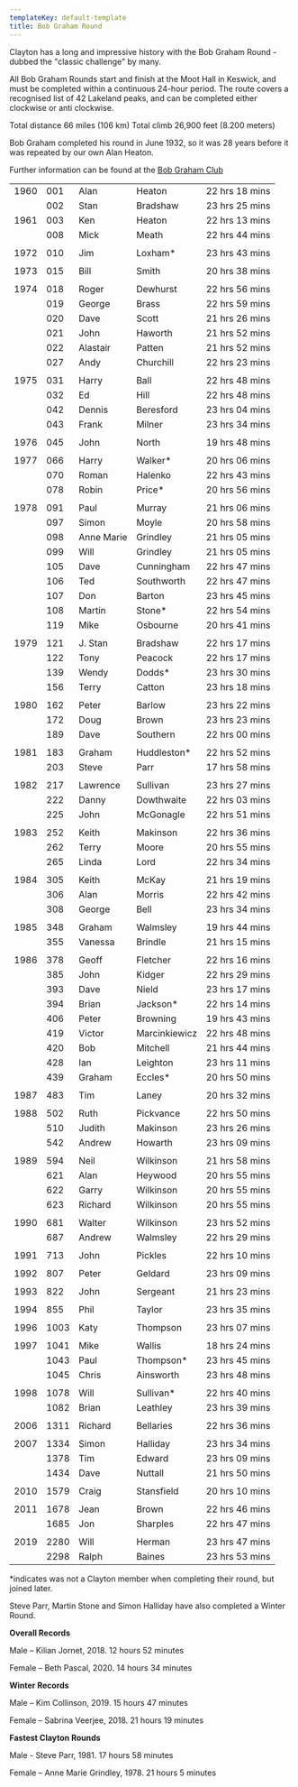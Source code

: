 ```yaml
---
templateKey: default-template
title: Bob Graham Round
---
```

Clayton has a long and impressive history with the Bob Graham Round - dubbed the "classic challenge" by many.

All Bob Graham Rounds start and finish at the Moot Hall in Keswick, and must be completed within a continuous 24-hour period. The route covers a recognised list of 42 Lakeland peaks, and can be completed either clockwise or anti clockwise.

Total distance 66 miles (106 km) Total climb 26,900 feet (8.200 meters)

Bob Graham completed his round in June 1932, so it was 28 years before it was repeated by our own Alan Heaton.

Further information can be found at the [Bob Graham Club](http://www.bobgrahamclub.org.uk/)

|      |      |            |               |                |
| ---- | ---- | ---------- | ------------- | -------------- |
| 1960 | 001  | Alan       | Heaton        | 22 hrs 18 mins |
|      | 002  | Stan       | Bradshaw      | 23 hrs 25 mins 
| 1961 | 003  | Ken        | Heaton        | 22 hrs 13 mins | 1971 | 007  | Don        | Talbot*       | 22 hrs 17 mins
|      | 008  | Mick       | Meath         | 22 hrs 44 mins |
|      |      |            |               |                |
| 1972 | 010  | Jim        | Loxham*       | 23 hrs 43 mins |
|      |      |            |               |                |
| 1973 | 015  | Bill       | Smith         | 20 hrs 38 mins |
|      |      |            |               |                |
| 1974 | 018  | Roger      | Dewhurst      | 22 hrs 56 mins |
|      | 019  | George     | Brass         | 22 hrs 59 mins |
|      | 020  | Dave       | Scott         | 21 hrs 26 mins |
|      | 021  | John       | Haworth       | 21 hrs 52 mins |
|      | 022  | Alastair   | Patten        | 21 hrs 52 mins |
|      | 027  | Andy       | Churchill     | 22 hrs 23 mins |
|      |      |            |               |                |
| 1975 | 031  | Harry      | Ball          | 22 hrs 48 mins |
|      | 032  | Ed         | Hill          | 22 hrs 48 mins |
|      | 042  | Dennis     | Beresford     | 23 hrs 04 mins |
|      | 043  | Frank      | Milner        | 23 hrs 34 mins |
|      |      |            |               |                |
| 1976 | 045  | John       | North         | 19 hrs 48 mins |
|      |      |            |               |                |
| 1977 | 066  | Harry      | Walker*       | 20 hrs 06 mins |
|      | 070  | Roman      | Halenko       | 22 hrs 43 mins |
|      | 078  | Robin      | Price*        | 20 hrs 56 mins |
|      |      |            |               |                |
| 1978 | 091  | Paul       | Murray        | 21 hrs 06 mins |
|      | 097  | Simon      | Moyle         | 20 hrs 58 mins |
|      | 098  | Anne Marie | Grindley      | 21 hrs 05 mins |
|      | 099  | Will       | Grindley      | 21 hrs 05 mins |
|      | 105  | Dave       | Cunningham    | 22 hrs 47 mins |
|      | 106  | Ted        | Southworth    | 22 hrs 47 mins |
|      | 107  | Don        | Barton        | 23 hrs 45 mins |
|      | 108  | Martin     | Stone*        | 22 hrs 54 mins |
|      | 119  | Mike       | Osbourne      | 20 hrs 41 mins |
|      |      |            |               |                |
| 1979 | 121  | J. Stan    | Bradshaw      | 22 hrs 17 mins |
|      | 122  | Tony       | Peacock       | 22 hrs 17 mins |
|      | 139  | Wendy      | Dodds*        | 23 hrs 30 mins |
|      | 156  | Terry      | Catton        | 23 hrs 18 mins |
|      |      |            |               |                |
| 1980 | 162  | Peter      | Barlow        | 23 hrs 22 mins |
|      | 172  | Doug       | Brown         | 23 hrs 23 mins |
|      | 189  | Dave       | Southern      | 22 hrs 00 mins |
|      |      |            |               |                |
| 1981 | 183  | Graham     | Huddleston*   | 22 hrs 52 mins |
|      | 203  | Steve      | Parr          | 17 hrs 58 mins |
|      |      |            |               |                |
| 1982 | 217  | Lawrence   | Sullivan      | 23 hrs 27 mins |
|      | 222  | Danny      | Dowthwaite    | 22 hrs 03 mins |
|      | 225  | John       | McGonagle     | 22 hrs 51 mins |
|      |      |            |               |                |
| 1983 | 252  | Keith      | Makinson      | 22 hrs 36 mins |
|      | 262  | Terry      | Moore         | 20 hrs 55 mins |
|      | 265  | Linda      | Lord          | 22 hrs 34 mins |
|      |      |            |               |                |
| 1984 | 305  | Keith      | McKay         | 21 hrs 19 mins |
|      | 306  | Alan       | Morris        | 22 hrs 42 mins |
|      | 308  | George     | Bell          | 23 hrs 34 mins |
|      |      |            |               |                |
| 1985 | 348  | Graham     | Walmsley      | 19 hrs 44 mins |
|      | 355  | Vanessa    | Brindle       | 21 hrs 15 mins |
|      |      |            |               |                |
| 1986 | 378  | Geoff      | Fletcher      | 22 hrs 16 mins |
|      | 385  | John       | Kidger        | 22 hrs 29 mins |
|      | 393  | Dave       | Nield         | 23 hrs 17 mins |
|      | 394  | Brian      | Jackson*      | 22 hrs 14 mins |
|      | 406  | Peter      | Browning      | 19 hrs 43 mins |
|      | 419  | Victor     | Marcinkiewicz | 22 hrs 48 mins |
|      | 420  | Bob        | Mitchell      | 21 hrs 44 mins |
|      | 428  | Ian        | Leighton      | 23 hrs 11 mins |
|      | 439  | Graham     | Eccles*       | 20 hrs 50 mins |
|      |      |            |               |                |
| 1987 | 483  | Tim        | Laney         | 20 hrs 32 mins |
|      |      |            |               |                |
| 1988 | 502  | Ruth       | Pickvance     | 22 hrs 50 mins |
|      | 510  | Judith     | Makinson      | 23 hrs 26 mins |
|      | 542  | Andrew     | Howarth       | 23 hrs 09 mins |
|      |      |            |               |                |
| 1989 | 594  | Neil       | Wilkinson     | 21 hrs 58 mins |
|      | 621  | Alan       | Heywood       | 20 hrs 55 mins |
|      | 622  | Garry      | Wilkinson     | 20 hrs 55 mins |
|      | 623  | Richard    | Wilkinson     | 20 hrs 55 mins |
|      |      |            |               |                |
| 1990 | 681  | Walter     | Wilkinson     | 23 hrs 52 mins |
|      | 687  | Andrew     | Walmsley      | 22 hrs 29 mins |
|      |      |            |               |                |
| 1991 | 713  | John       | Pickles       | 22 hrs 10 mins |
|      |      |            |               |                |
| 1992 | 807  | Peter      | Geldard       | 23 hrs 09 mins |
|      |      |            |               |                |
| 1993 | 822  | John       | Sergeant      | 21 hrs 23 mins |
|      |      |            |               |                |
| 1994 | 855  | Phil       | Taylor        | 23 hrs 35 mins |
|      |      |            |               |                |
| 1996 | 1003 | Katy       | Thompson      | 23 hrs 07 mins |
|      |      |            |               |                |
| 1997 | 1041 | Mike       | Wallis        | 18 hrs 24 mins |
|      | 1043 | Paul       | Thompson*     | 23 hrs 45 mins |
|      | 1045 | Chris      | Ainsworth     | 23 hrs 48 mins |
|      |      |            |               |                |
| 1998 | 1078 | Will       | Sullivan*     | 22 hrs 40 mins |
|      | 1082 | Brian      | Leathley      | 23 hrs 39 mins |
|      |      |            |               |                |
| 2006 | 1311 | Richard    | Bellaries     | 22 hrs 36 mins |
|      |      |            |               |                |
| 2007 | 1334 | Simon      | Halliday      | 23 hrs 34 mins |
|      | 1378 | Tim        | Edward        | 23 hrs 09 mins |
|      | 1434 | Dave       | Nuttall       | 21 hrs 50 mins |
|      |      |            |               |                |
| 2010 | 1579 | Craig      | Stansfield    | 20 hrs 10 mins |
|      |      |            |               |                |
| 2011 | 1678 | Jean       | Brown         | 22 hrs 46 mins |
|      | 1685 | Jon        | Sharples      | 22 hrs 47 mins |
|      |      |            |               |                |
| 2019 | 2280 | Will       | Herman        | 23 hrs 47 mins |
|      | 2298 | Ralph      | Baines        | 23 hrs 53 mins |



\*indicates was not a Clayton member when completing their round, but joined later.

Steve Parr, Martin Stone and Simon Halliday have also completed a Winter Round.

**Overall Records**

Male – Kilian Jornet, 2018. 12 hours 52 minutes

Female – Beth Pascal, 2020. 14 hours 34 minutes

**Winter Records**

Male – Kim Collinson, 2019. 15 hours 47 minutes

Female – Sabrina Veerjee, 2018. 21 hours 19 minutes

**Fastest Clayton Rounds**

Male - Steve Parr, 1981. 17 hours 58 minutes

Female – Anne Marie Grindley, 1978. 21 hours 5 minutes